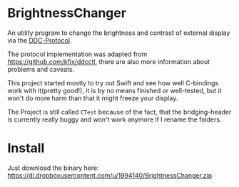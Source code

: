 # BrightnessChanger
An utility program to change the brightness and contrast of external display via the [DDC-Protocol](https://de.wikipedia.org/wiki/Display_Data_Channel).

The protocol implementation was adapted from https://github.com/kfix/ddcctl, there are also more information about problems and caveats.

This project started mostly to try out Swift and see how well C-bindings work with it(pretty good!), it is by no means finished or well-tested, but
it won't do more harm than that it might freeze your display.

The Project is still called `CTest` because of the fact, that the bridging-header is currently really buggy and won't work anymore if I rename the folders.

# Install
Just download the binary here: https://dl.dropboxusercontent.com/u/1994140/BrightnessChanger.zip
